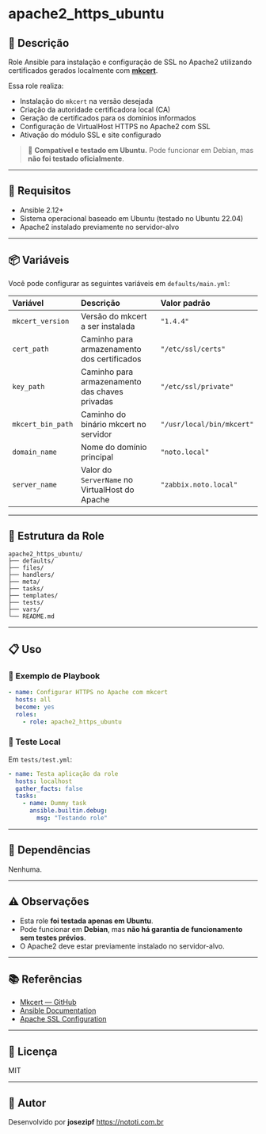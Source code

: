 # apache2_https_ubuntu

## 📖 Descrição

Role Ansible para instalação e configuração de SSL no Apache2 utilizando certificados gerados localmente com **[mkcert](https://github.com/FiloSottile/mkcert)**.

Essa role realiza:

- Instalação do `mkcert` na versão desejada
- Criação da autoridade certificadora local (CA)
- Geração de certificados para os domínios informados
- Configuração de VirtualHost HTTPS no Apache2 com SSL
- Ativação do módulo SSL e site configurado

> 📌 **Compatível e testado em Ubuntu.** Pode funcionar em Debian, mas **não foi testado oficialmente**.

---

## 📑 Requisitos

- Ansible 2.12+
- Sistema operacional baseado em Ubuntu (testado no Ubuntu 22.04)
- Apache2 instalado previamente no servidor-alvo

---

## 📦 Variáveis

Você pode configurar as seguintes variáveis em `defaults/main.yml`:

| Variável         | Descrição                                    | Valor padrão               |
|:----------------|:---------------------------------------------|:---------------------------|
| `mkcert_version` | Versão do mkcert a ser instalada             | `"1.4.4"`                   |
| `cert_path`      | Caminho para armazenamento dos certificados  | `"/etc/ssl/certs"`          |
| `key_path`       | Caminho para armazenamento das chaves privadas | `"/etc/ssl/private"`       |
| `mkcert_bin_path`| Caminho do binário mkcert no servidor         | `"/usr/local/bin/mkcert"`   |
| `domain_name`    | Nome do domínio principal                    | `"noto.local"`              |
| `server_name`    | Valor do `ServerName` no VirtualHost do Apache | `"zabbix.noto.local"`       |

---

## 📂 Estrutura da Role

```
apache2_https_ubuntu/
├── defaults/
├── files/
├── handlers/
├── meta/
├── tasks/
├── templates/
├── tests/
├── vars/
└── README.md
```

---

## 📋 Uso

### 📌 Exemplo de Playbook

```yaml
- name: Configurar HTTPS no Apache com mkcert
  hosts: all
  become: yes
  roles:
    - role: apache2_https_ubuntu
```

### 📌 Teste Local

Em `tests/test.yml`:

```yaml
- name: Testa aplicação da role
  hosts: localhost
  gather_facts: false
  tasks:
    - name: Dummy task
      ansible.builtin.debug:
        msg: "Testando role"
```

---

## 📎 Dependências

Nenhuma.

---

## ⚠️ Observações

- Esta role **foi testada apenas em Ubuntu**.  
- Pode funcionar em **Debian**, mas **não há garantia de funcionamento sem testes prévios**.
- O Apache2 deve estar previamente instalado no servidor-alvo.

---

## 📚 Referências

- [Mkcert — GitHub](https://github.com/FiloSottile/mkcert)
- [Ansible Documentation](https://docs.ansible.com/)
- [Apache SSL Configuration](https://httpd.apache.org/docs/current/ssl/ssl_howto.html)

---

## 📄 Licença

MIT

---

## 🤝 Autor

Desenvolvido por **josezipf**
https://nototi.com.br
